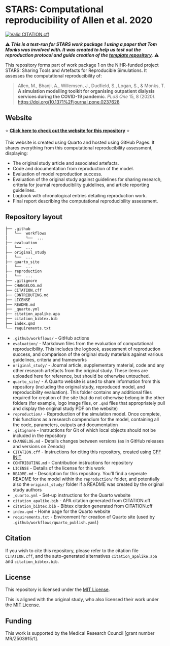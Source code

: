 # STARS: Computational reproducibility of Allen et al. 2020

<!-- Status badges checking:
* Whether CITATION file is still valid via GitHub action -->
[![Valid CITATION.cff](https://github.com/pythonhealthdatascience/stars-reproduce-allen-2020/actions/workflows/cff_validation.yaml/badge.svg)](https://github.com/pythonhealthdatascience/stars-reproduce-allen-2020/actions/workflows/cff_validation.yaml)

⚠️ ***This is a test-run for STARS work package 1 using a paper that Tom Monks was involved with. It was created to help us test out the reproduction protocol and guide creation of the [template repository](https://github.com/pythonhealthdatascience/stars_reproduction_template).*** ⚠️

This repository forms part of work package 1 on the NIHR-funded project STARS: Sharing Tools and Artefacts for Reproducible Simulations. It assesses the computational reproducibility of:

> Allen, M., Bhanji, A., Willemsen, J., Dudfield, S., Logan, S., & Monks, T. **A simulation modelling toolkit for organising outpatient dialysis services during the COVID-19 pandemic**. *PLoS One* 15, 8 (2020). <https://doi.org/10.1371%2Fjournal.pone.0237628>

## Website

⭐ **[Click here to check out the website for this repository](https://pythonhealthdatascience.github.io/stars-reproduce-allen-2020/)** ⭐

This website is created using Quarto and hosted using GitHub Pages. It shares everything from this computational reproducibility assessment, displaying:
* The original study article and associated artefacts.
* Code and documentation from reproduction of the model.
* Evaluation of model reproduction success.
* Evaluation of the original study against guidelines for sharing research, criteria for journal reproducibility guidelines, and article reporting guidelines.
* Logbook with chronological entries detailing reproduction work.
* Final report describing the computational reproducibility assessment.

## Repository layout

```bash
├── .github
│   └──  workflows
│        └──  ...
├── evaluation
│   └──  ...
├── original_study
│   └──  ...
├── quarto_site
│   └──  ...
├── reproduction
│   └──  ...
├── .gitignore
├── CHANGELOG.md
├── CITATION.cff
├── CONTRIBUTING.md
├── LICENSE
├── README.md
├── _quarto.yml
├── citation_apalike.apa
├── citation_bibtex.bib
├── index.qmd
└── requirements.txt
```

* `.github/workflows/` - GitHub actions
* `evaluation/` - Markdown files from the evaluation of computational reproducibility. This includes the logbook, assessment of reproduction success, and comparison of the original study materials against various guidelines, criteria and frameworks
* `original_study/` - Journal article, supplementary material, code and any other research artefacts from the original study. These items are uploaded here for reference, but should be otherwise untouched.
* `quarto_site/` - A Quarto website is used to share information from this repository (including the original study, reproduced model, and reproducibility evaluation). This folder contains any additional files required for creation of the site that do not otherwise belong in the other folders (for example, logo image files, or `.qmd` files that appropriately pull and display the original study PDF on the website)
* `reproduction/` - Reproduction of the simulation model. Once complete, this functions as a research compendium for the model, containing all the code, parameters, outputs and documentation
* `.gitignore` - Instructions for Git of which local objects should not be included in the repository
* `CHANGELOG.md` - Details changes between versions (as in GitHub releases and versions on Zenodo)
* `CITATION.cff` - Instructions for citing this repository, created using [CFF INIT](https://citation-file-format.github.io/)
* `CONTRIBUTING.md` - Contribution instructions for repository
* `LICENSE` - Details of the license for this work
* `README.md` - Description for this repository. You'll find a seperate README for the model within the `reproduction/` folder, and potentially also the `original_study/` folder if a README was created by the original study authors
* `_quarto.yml` - Set-up instructions for the Quarto website
* `citation_apalike.bib` - APA citation generated from CITATION.cff
* `citation_bibtex.bib` - Bibtex citation generated from CITATION.cff
* `index.qmd` - Home page for the Quarto website
* `requirements.txt` - Environment for creation of Quarto site (used by `.github/workflows/quarto_publish.yaml`)

## Citation

If you wish to cite this repository, please refer to the citation file `CITATION.cff`, and the auto-generated alternatives `citation_apalike.apa` and `citation_bibtex.bib`.

## License

This repository is licensed under the [MIT License](https://github.com/pythonhealthdatascience/stars-reproduce-allen-2020/blob/main/LICENSE).

This is aligned with the original study, who also licensed their work under the [MIT License](https://github.com/pythonhealthdatascience/stars-reproduce-allen-2020/blob/main/original_study/dialysis-service-delivery-covid19-v1.0/LICENSE).

## Funding

This work is supported by the Medical Research Council [grant number MR/Z503915/1].